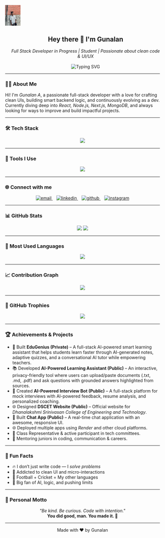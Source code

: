 <!-- Header -->
<div>
  <div align="left">
    <img src="./Gunal causal pic.jpg" alt="Gunalan Avatar" width="50" />
  </div>

  <div align="center" style="display: inline-block; vertical-align: top; max-width: 500px; margin-left: 20px;">
    <h2>Hey there 👋 I'm Gunalan </h2>
    <i>Full Stack Developer in Progress | Student | Passionate about clean code & UI/UX</i><br><br>
    <img src="https://readme-typing-svg.demolab.com?font=Fira+Code&pause=1000&center=false&width=400&lines=Building+with+MERN+%7C+Next.js;Always+Learning+Something+New+%F0%9F%92%AB;Let's+Connect+%26+Code+Together+%F0%9F%94%A5" alt="Typing SVG" />
  </div>
</div>

---

### 👨‍💻 About Me

Hi! I'm *Gunalan A*, a passionate full-stack developer with a love for crafting clean UIs, building smart backend logic, and continuously evolving as a dev.  
Currently diving deep into *React, Node.js, Next.js, MongoDB*, and always looking for ways to improve and build impactful projects.

---

### 🛠 Tech Stack

<p align="center">
  <img src="https://skillicons.dev/icons?i=html,css,js,tailwind,react,nodejs,express,mongodb,nextjs,python&theme=dark" />
</p>

---

### 🔧 Tools I Use

<p align="center">
  <img src="https://skillicons.dev/icons?i=git,github,vscode,figma,canva&theme=dark" />
</p>

---

### 🌐 Connect with me

<p align="center">
  <a href="mailto:yourmail@gmail.com" target="_blank">
    <img src="https://skillicons.dev/icons?i=gmail" height="40" alt="email" />
  </a>
  &nbsp;&nbsp;
  <a href="https://www.linkedin.com/in/gunalan18/" target="_blank">
    <img src="https://skillicons.dev/icons?i=linkedin" height="40" alt="linkedin" />
  </a>
  &nbsp;&nbsp;
  <a href="https://github.com/Gunalan183" target="_blank">
    <img src="https://skillicons.dev/icons?i=github" height="40" alt="github" />
  </a>
  &nbsp;&nbsp;
  <a href="https://www.instagram.com/yourinstagram/" target="_blank">
    <img src="https://skillicons.dev/icons?i=instagram" height="40" alt="instagram" />
  </a>
</p>

---

### 📊 GitHub Stats  

<p align="center">
  <img src="https://github-readme-stats.vercel.app/api?username=Gunalan183&show_icons=true&theme=tokyonight&border_radius=10&title_color=ffffff&icon_color=79ff97" height="170" />
  <img src="https://github-readme-streak-stats.herokuapp.com?user=Gunalan183&theme=tokyonight&hide_border=false&date_format=M%20j%5B%2C%20Y%5D" height="170"/>
</p>

---

### 🧠 Most Used Languages  

<p align="center">
  <img src="https://github-readme-stats.vercel.app/api/top-langs/?username=Gunalan183&layout=compact&theme=tokyonight&langs_count=8&border_radius=10&title_color=ffffff&icon_color=79ff97" height="170" />
</p>

---

### 📈 Contribution Graph  

<p align="center">
  <img src="https://github-readme-activity-graph.vercel.app/graph?username=Gunalan183&theme=tokyo-night&area=true&hide_border=false&radius=10" />
</p>

---

### 🧩 GitHub Trophies  

<p align="center">
  <img src="https://github-profile-trophy.vercel.app/?username=Gunalan183&theme=algolia&margin-w=15&margin-h=15" />
</p>

---

### 🏆 Achievements & Projects

- 🚀 Built **EduGenius (Private)** – A full-stack AI-powered smart learning assistant that helps students learn faster through AI-generated notes, adaptive quizzes, and a conversational AI tutor while empowering teachers.  
- 📚 Developed **AI-Powered Learning Assistant (Public)** – An interactive, privacy-friendly tool where users can upload/paste documents (.txt, .md, .pdf) and ask questions with grounded answers highlighted from sources.  
- 🤖 Created **AI-Powered Interview Bot (Public)** – A full-stack platform for mock interviews with AI-powered feedback, resume analysis, and personalized coaching.  
- 🌐 Designed **DSCET Website (Public)** – Official website for *Dhanalakshmi Srinivasan College of Engineering and Technology*.  
- 💬 Built **Chat App (Public)** – A real-time chat application with an awesome, responsive UI.  
- 🌐 Deployed multiple apps using *Render* and other cloud platforms.  
- 🥇 Class Representative & active participant in tech committees.  
- 💬 Mentoring juniors in coding, communication & careers.  

---

### 🎯 Fun Facts

- 🔥 I don’t just write code — I *solve problems*  
- 🧩 Addicted to clean UI and micro-interactions  
- 🏏 Football + Cricket = My other languages  
- 🤖 Big fan of AI, logic, and pushing limits  

---

### 💬 Personal Motto

<p align="center">
  <i>"Be kind. Be curious. Code with intention."</i><br />
  <b>You did good, man. You made it. 🚀</b>
</p>

---

<p align="center">
  Made with ❤ by Gunalan
</p>
